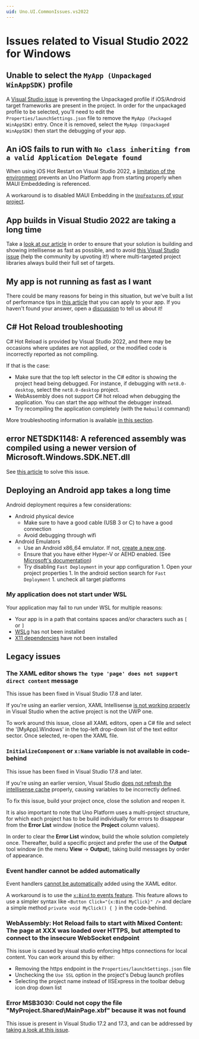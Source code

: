 ```yaml
---
uid: Uno.UI.CommonIssues.vs2022
---
```


# Issues related to Visual Studio 2022 for Windows

## Unable to select the `MyApp (Unpackaged WinAppSDK)` profile

A [Visual Studio issue](https://developercommunity.visualstudio.com/t/WinAppSDK-Unpackaged-profile-cannot-be-s/10643735) is preventing the Unpackaged profile if iOS/Android target frameworks are present in the project. In order for the unpackaged profile to be selected, you'll need to edit the `Properties/launchSettings.json` file to remove the `MyApp (Packaged WinAppSDK)` entry. Once it is removed, select the `MyApp (Unpackaged WinAppSDK)` then start the debugging of your app.

## An iOS fails to run with `No class inheriting from a valid Application Delegate found`

When using iOS Hot Restart on Visual Studio 2022, a [limitation of the environment](https://developercommunity.visualstudio.com/t/iOS-Hot-Restart-does-not-work-for-non-MA/10714660) prevents an Uno Platform app from starting properly when MAUI Embeddeding is referenced.

A workaround is to disabled MAUI Embedding in the [`UnoFeatures` of your project](xref:Uno.Features.Uno.Sdk#uno-platform-features).

## App builds in Visual Studio 2022 are taking a long time

Take a [look at our article](xref:Build.Solution.TargetFramework-override) in order to ensure that your solution is building and showing intellisense as fast as possible, and to avoid [this Visual Studio issue](https://developercommunity.visualstudio.com/t/Building-a-cross-targeted-project-with-m/651372?space=8&q=building-a-cross-targeted-project-with-many-target) (help the community by upvoting it!) where multi-targeted project libraries always build their full set of targets.

## My app is not running as fast as I want

There could be many reasons for being in this situation, but we've built a list of performance tips in [this article](xref:Uno.Development.Performance) that you can apply to your app. If you haven't found your answer, open a [discussion](https://github.com/unoplatform/uno/discussions) to tell us about it!

## C# Hot Reload troubleshooting

C# Hot Reload is provided by Visual Studio 2022, and there may be occasions where updates are not applied, or the modified code is incorrectly reported as not compiling.

If that is the case:

- Make sure that the top left selector in the C# editor is showing the project head being debugged. For instance, if debugging with `net8.0-desktop`, select the `net8.0-desktop` project.
- WebAssembly does not support C# hot reload when debugging the application. You can start the app without the debugger instead.
- Try recompiling the application completely (with the `Rebuild` command)

More troubleshooting information is available [in this section](xref:Uno.Features.HotReload).

## error NETSDK1148: A referenced assembly was compiled using a newer version of Microsoft.Windows.SDK.NET.dll

See [this article](features/winapp-sdk-specifics.md#adjusting-windows-sdk-references) to solve this issue.

## Deploying an Android app takes a long time

Android deployment requires a few considerations:

- Android physical device
  - Make sure to have a good cable (USB 3 or C) to have a good connection
  - Avoid debugging through wifi
- Android Emulators
  - Use an Android x86_64 emulator. If not, [create a new one](https://learn.microsoft.com/dotnet/maui/android/emulator/device-manager).
  - Ensure that you have either Hyper-V or AEHD enabled. (See [Microsoft's documentation](https://learn.microsoft.com/dotnet/maui/android/emulator/hardware-acceleration))
  - Try disabling `Fast Deployment` in your app configuration
        1. Open your project properties
        1. In the android section search for `Fast Deployment`
        1. uncheck all target platforms

### My application does not start under WSL

Your application may fail to run under WSL for multiple reasons:

- Your app is in a path that contains spaces and/or characters such as `[` or `]`
- [WSLg](xref:Uno.GetStarted.vs2022#additional-setup-for-windows-subsystem-for-linux-wsl) has not been installed
- [X11 dependencies](xref:Uno.GetStarted.vs2022#additional-setup-for-skia-desktop-projects) have not been installed

## Legacy issues

### The XAML editor shows `The type 'page' does not support direct content` message

This issue has been fixed in Visual Studio 17.8 and later.

If you're using an earlier version, XAML Intellisense [is not working properly](https://developercommunity.visualstudio.com/content/problem/587980/xaml-intellisense-does-not-use-contentpropertyattr.html) in Visual Studio when the active project is not the UWP one.

To work around this issue, close all XAML editors, open a C# file and select the '[MyApp].Windows' in the top-left drop-down list of the text editor sector. Once selected, re-open the XAML file.

### `InitializeComponent` or `x:Name` variable is not available in code-behind

This issue has been fixed in Visual Studio 17.8 and later.

If you're using an earlier version, Visual Studio [does not refresh the intellisense cache](https://developercommunity.visualstudio.com/content/problem/588021/the-compile-itemgroup-intellisense-cache-is-not-re.html) properly, causing variables to be incorrectly defined.

To fix this issue, build your project once, close the solution and reopen it.

It is also important to note that Uno Platform uses a multi-project structure, for which each project has to be build individually for errors to disappear from the **Error List** window (notice the **Project** column values).

In order to clear the **Error List** window, build the whole solution completely once. Thereafter, build a specific project and prefer the use of the **Output** tool window (in the menu **View** -> **Output**), taking build messages by order of appearance.

### Event handler cannot be added automatically

Event handlers [cannot be automatically](https://github.com/unoplatform/uno/issues/1348#issuecomment-520300471) added using the XAML editor.

A workaround is to use the [`x:Bind` to events feature](features/windows-ui-xaml-xbind.md#examples). This feature allows to use a simpler syntax like `<Button Click="{x:Bind MyClick}" />` and declare a simple method `private void MyClick() { }` in the code-behind.

### WebAssembly: Hot Reload fails to start with Mixed Content: The page at XXX was loaded over HTTPS, but attempted to connect to the insecure WebSocket endpoint

This issue is caused by visual studio enforcing https connections for local content. You can work around this by either:

- Removing the https endpoint in the `Properties/launchSettings.json` file
- Unchecking the `Use SSL` option in the project's Debug launch profiles
- Selecting the project name instead of IISExpress in the toolbar debug icon drop down list

### Error MSB3030: Could not copy the file "MyProject.Shared\MainPage.xbf" because it was not found

This issue is present in Visual Studio 17.2 and 17.3, and can be addressed by [taking a look at this issue](https://github.com/unoplatform/uno/discussions/5007#discussioncomment-2583741).
